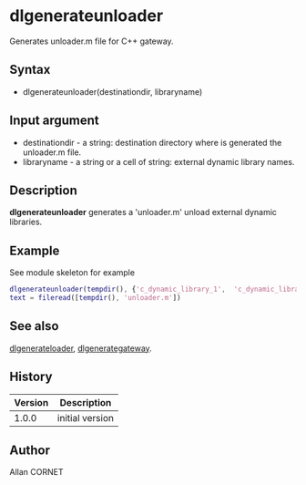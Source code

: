 

# dlgenerateunloader

Generates unloader.m file for C++ gateway.

## Syntax

- dlgenerateunloader(destinationdir, libraryname)

## Input argument

 - destinationdir - a string: destination directory where is generated the unloader.m file.
 - libraryname - a string or a cell of string: external dynamic library names.

## Description


  <p><b>dlgenerateunloader</b> generates a 'unloader.m' unload external dynamic libraries.</p>


## Example

See module skeleton for example
```matlab
dlgenerateunloader(tempdir(), {'c_dynamic_library_1',  'c_dynamic_library_2'});
text = fileread([tempdir(), 'unloader.m'])
```

## See also

[dlgenerateloader](dlgenerateloader.md), [dlgenerategateway](dlgenerategateway.md).
## History

|Version|Description|
|------|------|
|1.0.0|initial version|


## Author

Allan CORNET



